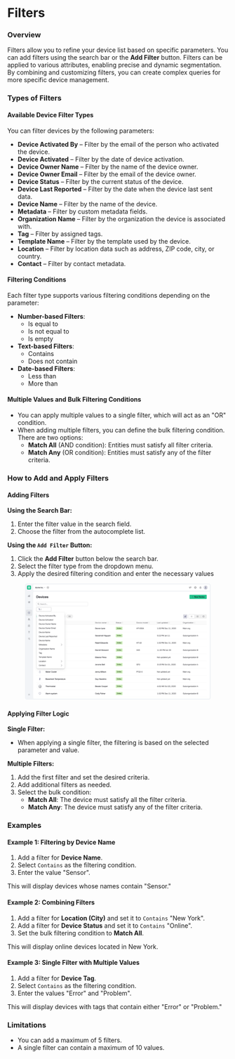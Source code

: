 # Filters

### Overview

Filters allow you to refine your device list based on specific parameters. You can add filters using the search bar or the **Add Filter** button. Filters can be applied to various attributes, enabling precise and dynamic segmentation. By combining and customizing filters, you can create complex queries for more specific device management.

### Types of Filters

#### Available Device Filter Types

You can filter devices by the following parameters:

* **Device Activated By** – Filter by the email of the person who activated the device.
* **Device Activated** – Filter by the date of device activation.
* **Device Owner Name** – Filter by the name of the device owner.
* **Device Owner Email** – Filter by the email of the device owner.
* **Device Status** – Filter by the current status of the device.
* **Device Last Reported** – Filter by the date when the device last sent data.
* **Device Name** – Filter by the name of the device.
* **Metadata** – Filter by custom metadata fields.
* **Organization Name** – Filter by the organization the device is associated with.
* **Tag** – Filter by assigned tags.
* **Template Name** – Filter by the template used by the device.
* **Location** – Filter by location data such as address, ZIP code, city, or country.
* **Contact** – Filter by contact metadata.

#### Filtering Conditions

Each filter type supports various filtering conditions depending on the parameter:

* **Number-based Filters**:
  * Is equal to
  * Is not equal to
  * Is empty
* **Text-based Filters**:
  * Contains
  * Does not contain
* **Date-based Filters**:
  * Less than
  * More than

#### Multiple Values and Bulk Filtering Conditions

* You can apply multiple values to a single filter, which will act as an "OR" condition.
* When adding multiple filters, you can define the bulk filtering condition. There are two options:
  * **Match All** (AND condition): Entities must satisfy all filter criteria.
  * **Match Any** (OR condition): Entities must satisfy any of the filter criteria.



### How to Add and Apply Filters

#### Adding Filters

**Using the Search Bar:**

1. Enter the filter value in the search field.
2. Choose the filter from the autocomplete list.

**Using the `Add Filter` Button:**

1. Click the **Add Filter** button below the search bar.
2. Select the filter type from the dropdown menu.
3. Apply the desired filtering condition and enter the necessary values

<figure><img src="../../.gitbook/assets/Filter list.png" alt=""><figcaption></figcaption></figure>

#### Applying Filter Logic

**Single Filter:**

* When applying a single filter, the filtering is based on the selected parameter and value.

**Multiple Filters:**

1. Add the first filter and set the desired criteria.
2. Add additional filters as needed.
3. Select the bulk condition:
   * **Match All**: The device must satisfy all the filter criteria.
   * **Match Any**: The device must satisfy any of the filter criteria.

### Examples

#### Example 1: Filtering by Device Name

1. Add a filter for **Device Name**.
2. Select `Contains` as the filtering condition.
3. Enter the value "Sensor".

This will display devices whose names contain "Sensor."

#### Example 2: Combining Filters

1. Add a filter for **Location (City)** and set it to `Contains` "New York".
2. Add a filter for **Device Status** and set it to `Contains` "Online".
3. Set the bulk filtering condition to **Match All**.

This will display online devices located in New York.

#### Example 3: Single Filter with Multiple Values

1. Add a filter for **Device Tag**.
2. Select `Contains` as the filtering condition.
3. Enter the values "Error" and "Problem".

This will display devices with tags that contain either "Error" or "Problem."

### Limitations

* You can add a maximum of 5 filters.
* A single filter can contain a maximum of 10 values.
